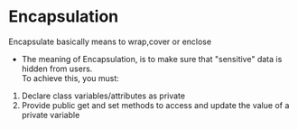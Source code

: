 # Encapsulation
Encapsulate basically means to wrap,cover or enclose

* The meaning of Encapsulation, is to make sure that "sensitive" data is hidden from users.  
To achieve this, you must:  
1. Declare class variables/attributes as private
2. Provide public get and set methods to access and update the value of a private variable

